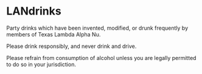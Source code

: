 LANdrinks
=========

Party drinks which have been invented, modified, or drunk frequently by members
of Texas Lambda Alpha Nu.

Please drink responsibly, and never drink and drive.

Please refrain from consumption of alcohol unless you are legally permitted to
do so in your jurisdiction.

